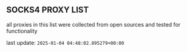 ## SOCKS4 PROXY LIST

all proxies in this list were collected from open sources and tested for functionality

last update: `2025-01-04 04:48:02.895279+00:00`